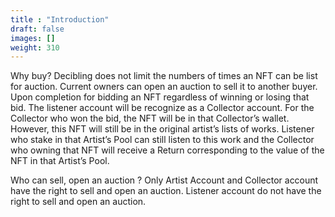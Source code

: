 ```yaml
---
title : "Introduction"
draft: false
images: []
weight: 310
---
```


Why buy?
Decibling does not limit the numbers of times an NFT can be list for auction. Current owners can open an auction to sell it to another buyer.
Upon completion for bidding an NFT regardless of winning or losing that bid. The listener account will be recognize as a Collector account. For the Collector who won the bid, the NFT will be in that Collector’s wallet. However, this NFT will still be in the original artist’s lists of works. Listener who stake in that Artist’s Pool can still listen to this work and the Collector who owning that NFT will receive a Return corresponding to the value of the NFT in that Artist’s Pool.

Who can sell, open an auction ?
Only Artist Account and Collector account have the right to sell and open an auction. Listener account do not have the right to sell and open an auction.

